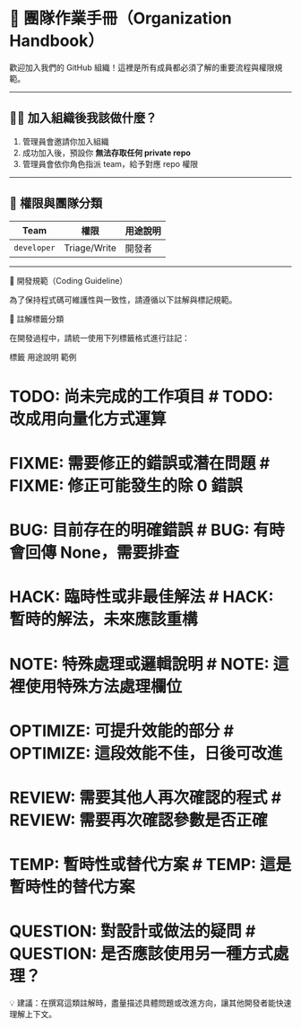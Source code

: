 # 🧭 團隊作業手冊（Organization Handbook）

歡迎加入我們的 GitHub 組織！這裡是所有成員都必須了解的重要流程與權限規範。

---

## 🧑‍💻 加入組織後我該做什麼？

1. 管理員會邀請你加入組織
2. 成功加入後，預設你 **無法存取任何 private repo**
3. 管理員會依你角色指派 team，給予對應 repo 權限

---

## 🔐 權限與團隊分類

| Team         | 權限        | 用途說明 |
|--------------|-------------|----------|
| `developer`  | Triage/Write | 開發者 |

---

🧱 開發規範（Coding Guideline）

為了保持程式碼可維護性與一致性，請遵循以下註解與標記規範。

📌 註解標籤分類

在開發過程中，請統一使用下列標籤格式進行註記：

標籤	用途說明	範例
# TODO:	尚未完成的工作項目	# TODO: 改成用向量化方式運算
# FIXME:	需要修正的錯誤或潛在問題	# FIXME: 修正可能發生的除 0 錯誤
# BUG:	目前存在的明確錯誤	# BUG: 有時會回傳 None，需要排查
# HACK:	臨時性或非最佳解法	# HACK: 暫時的解法，未來應該重構
# NOTE:	特殊處理或邏輯說明	# NOTE: 這裡使用特殊方法處理欄位
# OPTIMIZE:	可提升效能的部分	# OPTIMIZE: 這段效能不佳，日後可改進
# REVIEW:	需要其他人再次確認的程式	# REVIEW: 需要再次確認參數是否正確
# TEMP:	暫時性或替代方案	# TEMP: 這是暫時性的替代方案
# QUESTION:	對設計或做法的疑問	# QUESTION: 是否應該使用另一種方式處理？

💡 建議：在撰寫這類註解時，盡量描述具體問題或改進方向，讓其他開發者能快速理解上下文。
